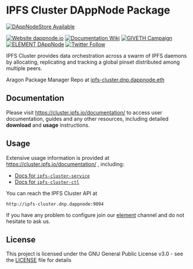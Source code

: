 # IPFS Cluster DAppNode Package

[![DAppNodeStore Available](https://img.shields.io/badge/DAppNodeStore-Available-brightgreen.svg)](http://my.admin.dnp.dappnode.eth/#/installer/ipfs-cluster.dnp.dappnode.eth)

[![Website dappnode.io](https://img.shields.io/badge/Website-dappnode.io-brightgreen.svg)](https://dappnode.io/)
[![Documentation Wiki](https://img.shields.io/badge/Documentation-Wiki-brightgreen.svg)](https://github.com/dappnode/DAppNode/wiki)
[![GIVETH Campaign](https://img.shields.io/badge/GIVETH-Campaign-1e083c.svg)](https://beta.giveth.io/campaigns/5b44b198647f33526e67c262)
[![ELEMENT DAppNode](https://img.shields.io/badge/ELEMENT-DAppNode-blue.svg)](https://app.element.io/#/room/#DAppNode:matrix.org)
[![Twitter Follow](https://img.shields.io/twitter/follow/espadrine.svg?style=social&label=Follow)](https://twitter.com/DAppNode?lang=es)

IPFS Cluster provides data orchestration across a swarm of IPFS daemons by allocating, replicating and tracking a global pinset distributed among multiple peers.

Aragon Package Manager Repo at [ipfs-cluster.dnp.dappnode.eth](https://etherscan.io/address/ipfs-cluster.dnp.dappnode.eth)

## Documentation

Please visit https://cluster.ipfs.io/documentation/ to access user documentation, guides and any other resources, including detailed **download** and **usage** instructions.

## Usage

Extensive usage information is provided at https://cluster.ipfs.io/documentation/ , including:

- [Docs for `ipfs-cluster-service`](https://cluster.ipfs.io/documentation/ipfs-cluster-service/)
- [Docs for `ipfs-cluster-ctl`](https://cluster.ipfs.io/documentation/ipfs-cluster-ctl/)

You can reach the IPFS Cluster API at

```
http://ipfs-cluster.dnp.dappnode:9094
```

If you have any problem to configure join our [element](https://app.element.io/#/room/#DAppNode:matrix.org) channel and do not hesitate to ask us.

## License

This project is licensed under the GNU General Public License v3.0 - see the [LICENSE](LICENSE) file for details
